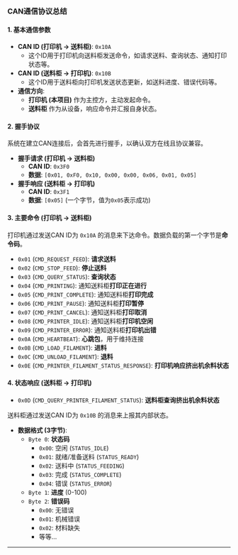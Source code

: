 ### CAN通信协议总结

#### 1. 基本通信参数

*   **CAN ID (打印机 -> 送料柜)**: `0x10A`
    *   这个ID用于打印机向送料柜发送命令，如请求送料、查询状态、通知打印状态等。
*   **CAN ID (送料柜 -> 打印机)**: `0x10B`
    *   这个ID用于送料柜向打印机发送状态更新，如送料进度、错误代码等。
*   **通信方向**:
    *   **打印机 (本项目)** 作为主控方，主动发起命令。
    *   **送料柜** 作为从设备，响应命令并汇报自身状态。

#### 2. 握手协议

系统在建立CAN连接后，会首先进行握手，以确认双方在线且协议兼容。

*   **握手请求 (打印机 -> 送料柜)**
    *   **CAN ID**: `0x3F0`
    *   **数据**: `[0x01, 0xF0, 0x10, 0x00, 0x00, 0x06, 0x01, 0x05]`
*   **握手响应 (送料柜 -> 打印机)**
    *   **CAN ID**: `0x3F1`
    *   **数据**: `[0x05]` (一个字节，值为`0x05`表示成功)

#### 3. 主要命令 (打印机 -> 送料柜)

打印机通过发送CAN ID为 `0x10A` 的消息来下达命令。数据负载的第一个字节是**命令码**。

*   `0x01` (`CMD_REQUEST_FEED`): **请求送料**
*   `0x02` (`CMD_STOP_FEED`): **停止送料**
*   `0x03` (`CMD_QUERY_STATUS`): **查询状态**
*   `0x04` (`CMD_PRINTING`): 通知送料柜**打印正在进行**
*   `0x05` (`CMD_PRINT_COMPLETE`): 通知送料柜**打印完成**
*   `0x06` (`CMD_PRINT_PAUSE`): 通知送料柜**打印暂停**
*   `0x07` (`CMD_PRINT_CANCEL`): 通知送料柜**打印取消**
*   `0x08` (`CMD_PRINTER_IDLE`): 通知送料柜**打印机空闲**
*   `0x09` (`CMD_PRINTER_ERROR`): 通知送料柜**打印机出错**
*   `0x0A` (`CMD_HEARTBEAT`): **心跳包**，用于维持连接
*   `0x0B` (`CMD_LOAD_FILAMENT`): **进料**
*   `0x0C` (`CMD_UNLOAD_FILAMENT`): **退料**
*   `0x0E` (`CMD_PRINTER_FILAMENT_STATUS_RESPONSE`): **打印机响应挤出机余料状态**

#### 4. 状态响应 (送料柜 -> 打印机)
*   `0x0D` (`CMD_QUERY_PRINTER_FILAMENT_STATUS`): **送料柜查询挤出机余料状态**

送料柜通过发送CAN ID为 `0x10B` 的消息来上报其内部状态。

*   **数据格式 (3字节)**:
    *   `Byte 0`: **状态码**
        *   `0x00`: 空闲 (`STATUS_IDLE`)
        *   `0x01`: 就绪/准备送料 (`STATUS_READY`)
        *   `0x02`: 送料中 (`STATUS_FEEDING`)
        *   `0x03`: 完成 (`STATUS_COMPLETE`)
        *   `0x04`: 错误 (`STATUS_ERROR`)
    *   `Byte 1`: **进度** (0-100)
    *   `Byte 2`: **错误码**
        *   `0x00`: 无错误
        *   `0x01`: 机械错误
        *   `0x02`: 材料缺失
        *   等等...

---
